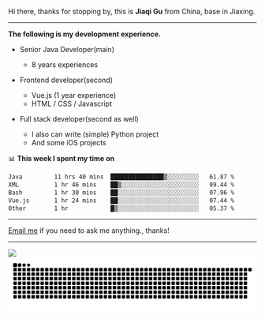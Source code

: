 Hi there, thanks for stopping by, this is **Jiaqi Gu** from China, base in Jiaxing.

---

**The following is my development experience.**

- Senior Java Developer(main)
  - 8 years experiences

- Frontend developer(second)
  - Vue.js (1 year experience)
  - HTML / CSS / Javascript
  
- Full stack developer(second as well)
  - I also can write (simple) Python project
  - And some iOS projects

📊 **This week I spent my time on**
<!--START_SECTION:waka-->

```text
Java         11 hrs 40 mins  ███████████████▒░░░░░░░░░   61.87 %
XML          1 hr 46 mins    ██▒░░░░░░░░░░░░░░░░░░░░░░   09.44 %
Bash         1 hr 30 mins    ██░░░░░░░░░░░░░░░░░░░░░░░   07.96 %
Vue.js       1 hr 24 mins    ██░░░░░░░░░░░░░░░░░░░░░░░   07.44 %
Other        1 hr            █▒░░░░░░░░░░░░░░░░░░░░░░░   05.37 %
```

<!--END_SECTION:waka-->

---

[Email me](mailto:htk2klwgr@mozmail.com?subject=Hiring_from_GitHub) if you need to ask me anything., thanks!

---

![]( https://visitor-badge.glitch.me/badge?page_id=githubgujiaqi)
![]( https://github.com/droid-Q/droid-Q/raw/output/github-contribution-grid-snake.svg#gh-dark-mode-only)
